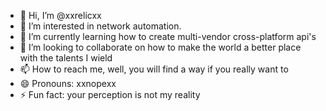 - 👋 Hi, I’m @xxrelicxx
- 👀 I’m interested in network automation. 
- 🌱 I’m currently learning how to create multi-vendor cross-platform api's
- 💞️ I’m looking to collaborate on how to make the world a better place with the talents I wield
- 📫 How to reach me, well, you will find a way if you really want to
- 😄 Pronouns: xxnopexx
- ⚡ Fun fact: your perception is not my reality

<!---
xxrelicxx/xxrelicxx is a ✨ special ✨ repository because its `README.md` (this file) appears on your GitHub profile.
You can click the Preview link to take a look at your changes.
--->
